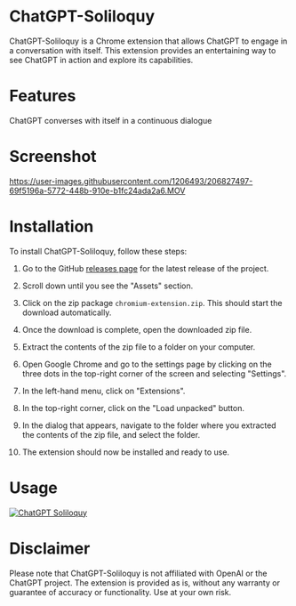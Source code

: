 ChatGPT-Soliloquy
=================

ChatGPT-Soliloquy is a Chrome extension that allows ChatGPT to engage in a conversation with itself. This extension provides an entertaining way to see ChatGPT in action and explore its capabilities.

# Features

ChatGPT converses with itself in a continuous dialogue

# Screenshot


https://user-images.githubusercontent.com/1206493/206827497-69f5196a-5772-448b-910e-b1fc24ada2a6.MOV




# Installation

To install ChatGPT-Soliloquy, follow these steps:

1. Go to the GitHub [releases page](https://github.com/yetone/chat-gpt-soliloquy/releases) for the latest release of the project.

2. Scroll down until you see the "Assets" section.

3. Click on the zip package `chromium-extension.zip`. This should start the download automatically.

4. Once the download is complete, open the downloaded zip file.

5. Extract the contents of the zip file to a folder on your computer.

6. Open Google Chrome and go to the settings page by clicking on the three dots in the top-right corner of the screen and selecting "Settings".

7. In the left-hand menu, click on "Extensions".

8. In the top-right corner, click on the "Load unpacked" button.

9. In the dialog that appears, navigate to the folder where you extracted the contents of the zip file, and select the folder.

10. The extension should now be installed and ready to use.

# Usage

[![ChatGPT Soliloquy](https://img.youtube.com/vi/hdRNYVLs3OM/maxresdefault.jpg)](https://www.youtube.com/watch?v=hdRNYVLs3OM)

# Disclaimer

Please note that ChatGPT-Soliloquy is not affiliated with OpenAI or the ChatGPT project. The extension is provided as is, without any warranty or guarantee of accuracy or functionality. Use at your own risk.
